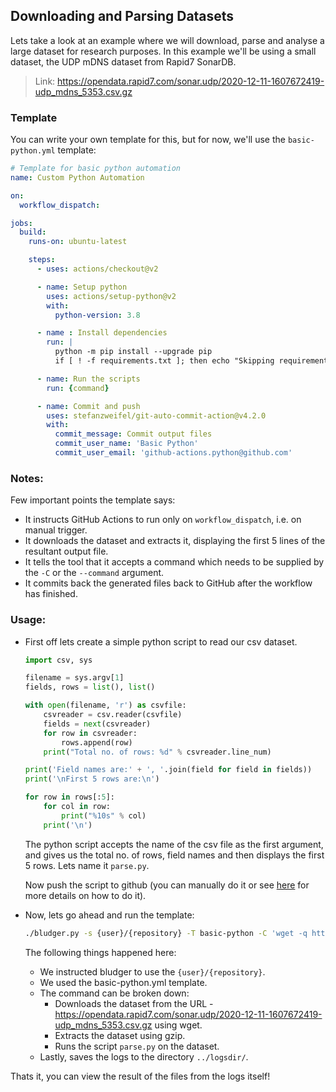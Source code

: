 ## Downloading and Parsing Datasets

Lets take a look at an example where we will download, parse and analyse a large dataset for research purposes. In this example we'll be using a small dataset, the UDP mDNS dataset from Rapid7 SonarDB.

> Link: https://opendata.rapid7.com/sonar.udp/2020-12-11-1607672419-udp_mdns_5353.csv.gz

### Template
You can write your own template for this, but for now, we'll use the `basic-python.yml` template:
```yml
# Template for basic python automation
name: Custom Python Automation

on:
  workflow_dispatch:

jobs:
  build:
    runs-on: ubuntu-latest

    steps:
      - uses: actions/checkout@v2

      - name: Setup python
        uses: actions/setup-python@v2
        with:
          python-version: 3.8

      - name : Install dependencies
        run: |
          python -m pip install --upgrade pip
          if [ ! -f requirements.txt ]; then echo "Skipping requirements.txt step"; else python -m pip install -r requirements.txt; fi

      - name: Run the scripts
        run: {command}

      - name: Commit and push
        uses: stefanzweifel/git-auto-commit-action@v4.2.0
        with:
          commit_message: Commit output files
          commit_user_name: 'Basic Python'
          commit_user_email: 'github-actions.python@github.com'
```

### Notes:
Few important points the template says:
- It instructs GitHub Actions to run only on `workflow_dispatch`, i.e. on manual trigger.
- It downloads the dataset and extracts it, displaying the first 5 lines of the resultant output file.
- It tells the tool that it accepts a command which needs to be supplied by the `-C` or the `--command` argument.
- It commits back the generated files back to GitHub after the workflow has finished.

### Usage:
- First off lets create a simple python script to read our csv dataset.
    ```python
    import csv, sys

    filename = sys.argv[1]
    fields, rows = list(), list()

    with open(filename, 'r') as csvfile:
        csvreader = csv.reader(csvfile)
        fields = next(csvreader)
        for row in csvreader:
            rows.append(row)
        print("Total no. of rows: %d" % csvreader.line_num)

    print('Field names are:' + ', '.join(field for field in fields))
    print('\nFirst 5 rows are:\n')

    for row in rows[:5]:
        for col in row:
            print("%10s" % col)
        print('\n')
    ```
    The python script accepts the name of the csv file as the first argument, and gives us the total no.
    of rows, field names and then displays the first 5 rows. Lets name it `parse.py`.

    Now push the script to github (you can manually do it or see [here](basic-python.md) for more details on how to do it).

- Now, lets go ahead and run the template:
    ```bash
    ./bludger.py -s {user}/{repository} -T basic-python -C 'wget -q https://opendata.rapid7.com/sonar.udp/2020-12-11-1607672419-udp_mdns_5353.csv.gz && gzip -dkv 2020-12-11-1607672419-udp_mdns_5353.csv.gz && python parse.py 2020-12-11-1607672419-udp_mdns_5353.csv' --save-logs ../logsdir/
    ```
    The following things happened here:
    - We instructed bludger to use the `{user}/{repository}`.
    - We used the basic-python.yml template.
    - The command can be broken down:
        - Downloads the dataset from the URL - https://opendata.rapid7.com/sonar.udp/2020-12-11-1607672419-udp_mdns_5353.csv.gz using wget.
        - Extracts the dataset using gzip.
        - Runs the script `parse.py` on the dataset.
    - Lastly, saves the logs to the directory `../logsdir/`.

Thats it, you can view the result of the files from the logs itself!